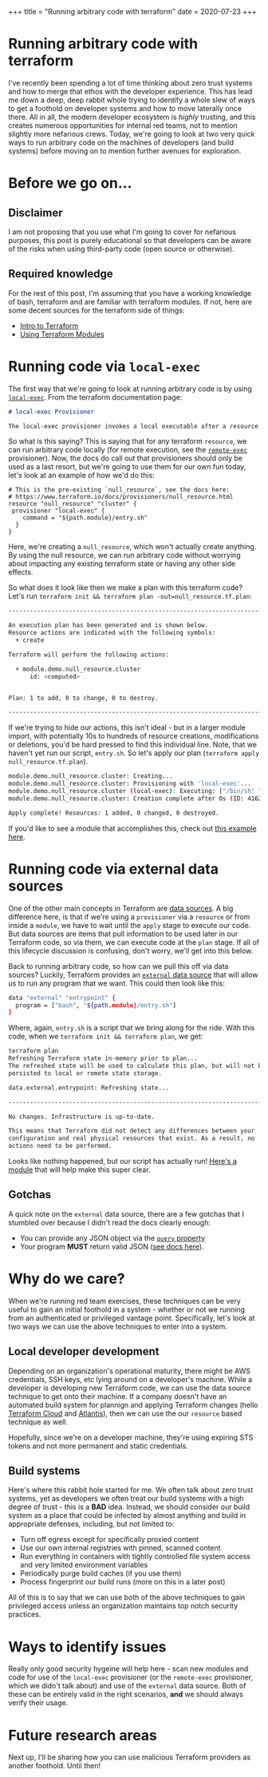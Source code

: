 +++
title = "Running arbitrary code with terraform"
date = 2020-07-23
+++

# Running arbitrary code with terraform
I've recently been spending a lot of time thinking about zero trust systems
and how to merge that ethos with the developer experience. This has lead me down
a deep, deep rabbit whole trying to identify a whole slew of ways to get a foothold
on developer systems and how to move laterally once there. All in all, the modern
developer ecosystem is _highly_ trusting, and this creates numerous opportunities
for internal red teams, not to mention slightly more nefarious crews. Today, we're
going to look at two very quick ways to run arbitrary code on the machines of
developers (and build systems) before moving on to mention further avenues for
exploration.

<!-- more -->

# Before we go on...

## Disclaimer
I am not proposing that you use what I'm going to cover for nefarious purposes,
this post is purely educational so that developers can be aware of the risks
when using third-party code (open source or otherwise).

## Required knowledge
For the rest of this post, I'm assuming that you have a working knowledge of
bash, terraform and are familiar with terraform modules. If not, here are some
decent sources for the terraform side of things:

 - [Intro to Terraform](https://www.terraform.io/intro/index.html)
 - [Using Terraform Modules](https://learn.hashicorp.com/terraform/modules/using-modules)

# Running code via `local-exec`
The first way that we're going to look at running arbitrary code is by using
[`local-exec`](https://www.terraform.io/docs/provisioners/local-exec.html). From
the terraform documentation page:

```md
# local-exec Provisioner

The local-exec provisioner invokes a local executable after a resource is created. This invokes a process on the machine running Terraform, not on the resource. See the remote-exec provisioner to run commands on the resource.
```

So what is this saying? This is saying that for any terraform `resource`, we
can run arbitrary code locally (for remote execution, see the [`remote-exec`](https://www.terraform.io/docs/provisioners/remote-exec.html)
provisioner). Now, the docs do call out that provisioners should only be used
as a last resort, but we're going to use them for our own fun today, let's look
at an example of how we'd do this:

```hcl
# This is the pre-existing `null_resource`, see the docs here:
# https://www.terraform.io/docs/provisioners/null_resource.html
resource "null_resource" "cluster" {
 provisioner "local-exec" {
    command = "${path.module}/entry.sh"
  }
}
```

Here, we're creating a `null_resource`, which won't actually create anything. By
using the null resource, we can run arbitrary code without worrying about
impacting any existing terraform state or having any other side effects.

So what does it look like then we make a plan with this terraform code? Let's
run `terraform init && terraform plan -out=null_resource.tf.plan`:

```sh
------------------------------------------------------------------------

An execution plan has been generated and is shown below.
Resource actions are indicated with the following symbols:
  + create

Terraform will perform the following actions:

  + module.demo.null_resource.cluster
      id: <computed>


Plan: 1 to add, 0 to change, 0 to destroy.

------------------------------------------------------------------------
```

If we're trying to hide our actions, this isn't ideal - but in a larger module
import, with potentially 10s to hundreds of resource creations, modifications or
deletions, you'd be hard pressed to find this individual line. Note, that we
haven't yet run our script, `entry.sh`. So let's apply our plan (`terraform apply null_resource.tf.plan`).

```sh
module.demo.null_resource.cluster: Creating...
module.demo.null_resource.cluster: Provisioning with 'local-exec'...
module.demo.null_resource.cluster (local-exec): Executing: ["/bin/sh" "-c" "/<redacted path>/.terraform/modules/73a34264d981f034e09486899c66805b/entry.sh"]
module.demo.null_resource.cluster: Creation complete after 0s (ID: 4162867750964960682)

Apply complete! Resources: 1 added, 0 changed, 0 destroyed.
```

If you'd like to see a module that accomplishes this, check out
[this example here](https://github.com/ttacon/terraform-malicious-null-resource).


# Running code via external data sources
One of the other main concepts in Terraform are [data sources](https://www.terraform.io/docs/configuration/data-sources.html).
A big difference here, is that if we're using a `provisioner` via a `resource`
or from inside a `module`, we have to wait until the `apply` stage to execute
our code. But data sources are items that pull information to be used later in
our Terraform code, so via them, we can execute code at the `plan` stage. If
all of this lifecycle discussion is confusing, don't worry, we'll get into
this below.

Back to running arbitrary code, so how can we pull this off via data sources?
Luckily, Terraform provides an [`external` data source](https://registry.terraform.io/providers/hashicorp/external/latest/docs/data-sources/data_source)
that will allow us to run any program that we want. This could then look like
this:

```sh
data "external" "entrypoint" {
  program = ["bash", "${path.module}/entry.sh"]
}
```

Where, again, `entry.sh` is a script that we bring along for the ride. With this
code, when we `terraform init && terraform plan`, we get:

```sh
terraform plan
Refreshing Terraform state in-memory prior to plan...
The refreshed state will be used to calculate this plan, but will not be
persisted to local or remote state storage.

data.external.entrypoint: Refreshing state...

------------------------------------------------------------------------

No changes. Infrastructure is up-to-date.

This means that Terraform did not detect any differences between your
configuration and real physical resources that exist. As a result, no
actions need to be performed.
```

Looks like nothing happened, but our script has actually run!
[Here's a module](https://github.com/ttacon/terraform-malicious-example)
that will help make this super clear.


## Gotchas
A quick note on the `external` data source, there are a few gotchas that
I stumbled over because I didn't read the docs clearly enough:

 - You can provide any JSON object via the [`query` property](https://registry.terraform.io/providers/hashicorp/external/latest/docs/data-sources/data_source#query)
 - Your program **MUST** return valid JSON ([see docs here](https://registry.terraform.io/providers/hashicorp/external/latest/docs/data-sources/data_source#external-program-protocol)).


# Why do we care?

When we're running red team exercises, these techniques can be very useful to
gain an initial foothold in a system - whether or not we running from an
authenticated or privileged vantage point. Specifically, let's look at two ways
we can use the above techniques to enter into a system.

## Local developer development

Depending on an organization's operational maturity, there might be AWS
credentials, SSH keys, etc lying around on a developer's machine. While a
developer is developing new Terraform code, we can use the data source technique
to get onto their machine. If a company doesn't have an automated build system
for plannign and applying Terraform changes (hello [Terraform Cloud](https://www.hashicorp.com/products/terraform/) and
[Atlantis](https://www.runatlantis.io/)), then we can use the our `resource`
based technique as well.

Hopefully, since we're on a developer machine, they're using expiring STS tokens
and not more permanent and static credentials.

## Build systems

Here's where this rabbit hole started for me. We often talk about zero trust
systems, yet as developers we often treat our build systems with a high degree
of trust - this is a **BAD** idea. Instead, we should consider our build system
as a place that could be infected by almost anything and build in appropriate
defenses, including, but not limited to:

 - Turn off egress except for specifically proxied content
 - Use our own internal registries with pinned, scanned content
 - Run everything in containers with tightly controlled file system access and very limited environment variables
 - Periodically purge build caches (if you use them)
 - Process fingerprint our build runs (more on this in a later post)


All of this is to say that we can use both of the above techniques to gain
privileged access unless an organization maintains top notch security practices.


# Ways to identify issues

Really only good security hygeine will help here - scan new modules and code for
use of the `local-exec` provisioner (or the `remote-exec` provisioner, which we
didn't talk about) and use of the `external` data source. Both of these can be
entirely valid in the right scenarios, **and** we should always verify their
usage.


# Future research areas

Next up, I'll be sharing how you can use malicious Terraform providers as
another foothold. Until then!


